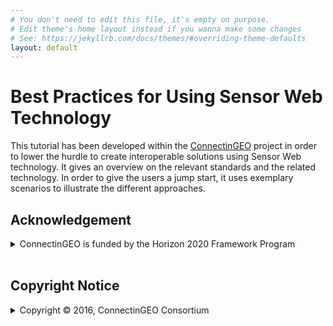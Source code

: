 ```yaml
---
# You don't need to edit this file, it's empty on purpose.
# Edit theme's home layout instead if you wanna make some changes
# See: https://jekyllrb.com/docs/themes/#overriding-theme-defaults
layout: default
---
```



# Best Practices for Using Sensor Web Technology

This tutorial has been developed within the
[ConnectinGEO](http://connectingeo.net/) project in order
to lower the hurdle to create interoperable solutions using Sensor Web
technology. It gives an overview on the relevant standards and the related
technology. In order to give the users a jump start, it uses exemplary
scenarios to illustrate the different approaches.


## Acknowledgement

<details>
  <summary>ConnectinGEO is funded by the Horizon 2020 Framework Program</summary>
  <p><br/>

![ec logo](/images/ec.png "EC Logo")
<div>
ConnectinGEO is funded by the Horizon 2020 Framework Program for Research
and Innovation (SC5-18a-2014-H2020) of the European Union under grant
agreement number 641538.
</div>
  </p>
</details>

<br/>

## Copyright Notice

<details>
  <summary>Copyright © 2016, ConnectinGEO Consortium</summary>
  <div><br/>

The ConnectinGEO Consortium grants third parties the right to use and
distribute all or parts of this document, provided that the ConnectinGEO
project and the document are properly referenced.

THIS DOCUMENT IS PROVIDED BY THE COPYRIGHT HOLDERS AND CONTRIBUTORS "AS IS"
AND ANY EXPRESS OR IMPLIED WARRANTIES, INCLUDING, BUT NOT LIMITED TO, THE
IMPLIED WARRANTIES OF MERCHANTABILITY AND FITNESS FOR A PARTICULAR PURPOSE ARE
DISCLAIMED. IN NO EVENT SHALL THE COPYRIGHT OWNER OR CONTRIBUTORS BE LIABLE FOR
ANY DIRECT, INDIRECT, INCIDENTAL, SPECIAL, EXEMPLARY, OR CONSEQUENTIAL DAMAGES
(INCLUDING, BUT NOT LIMITED TO, PROCUREMENT OF SUBSTITUTE GOODS OR SERVICES;
LOSS OF USE, DATA, OR PROFITS; OR BUSINESS INTERRUPTION) HOWEVER CAUSED AND
ON ANY THEORY OF LIABILITY, WHETHER IN CONTRACT, STRICT LIABILITY, OR TORT
(INCLUDING NEGLIGENCE OR OTHERWISE) ARISING IN ANY WAY OUT OF THE USE OF THIS
DOCUMENT, EVEN IF ADVISED OF THE POSSIBILITY OF SUCH DAMAGE.</div>
</details>
